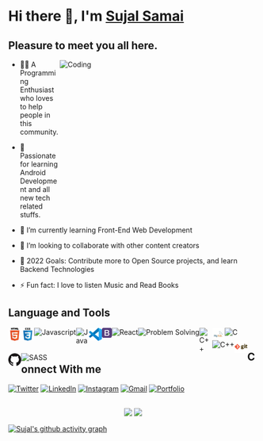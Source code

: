 # Hi there 👋, I'm [Sujal Samai][Portfolio]
## Pleasure to meet you all here.

[<img align="right" alt="Coding" width="400" height="300" src="https://github-readme-stats.vercel.app/api/top-langs/?username=SujalSamai&langs_count=8&layout=compact&theme=radical">][Top Langs]


- 👨‍💻 A Programming Enthusiast who loves to help people in this community.

- 📱 Passionate for learning Android Development and all new tech related stuffs.

- 🌱 I’m currently learning Front-End Web Development

- 👯 I’m looking to collaborate with other content creators

- 🥅 2022 Goals: Contribute more to Open Source projects, and learn Backend Technologies

- ⚡ Fun fact: I love to listen Music and Read Books

## Language and Tools
<img align="left" alt="HTML5" width="26px" src="https://raw.githubusercontent.com/github/explore/80688e429a7d4ef2fca1e82350fe8e3517d3494d/topics/html/html.png" />
<img align="left" alt="CSS3" width="26px" src="https://raw.githubusercontent.com/github/explore/80688e429a7d4ef2fca1e82350fe8e3517d3494d/topics/css/css.png" />
<img align="left" title="Javascript" height="20" src="https://github.com/zumrudu-anka/zumrudu-anka/blob/master/images/javascript.svg">
<img align="left" alt="Java" width="26px" src="https://raw.githubusercontent.com/jmnote/z-icons/master/svg/java.svg" />
<img align="left" alt="Visual Studio Code" width="26px" src="https://raw.githubusercontent.com/github/explore/80688e429a7d4ef2fca1e82350fe8e3517d3494d/topics/visual-studio-code/visual-studio-code.png" />
<img align="left" height="20" src="https://raw.githubusercontent.com/github/explore/80688e429a7d4ef2fca1e82350fe8e3517d3494d/topics/bootstrap/bootstrap.png">
<img align="left" title="React" height="25" src="https://github.com/zumrudu-anka/zumrudu-anka/blob/master/images/react-original.svg">
<img align="left" title="Problem Solving" height="25" src="https://github.com/zumrudu-anka/zumrudu-anka/blob/master/images/problemSolving.png">
<img align="left" alt="C++" width="26px" src="https://raw.githubusercontent.com/jmnote/z-icons/master/svg/python.svg" />
<img align="left" height="25" src="https://raw.githubusercontent.com/github/explore/80688e429a7d4ef2fca1e82350fe8e3517d3494d/topics/mysql/mysql.png">
<img align="left" title="C" height="25" src="https://github.com/zumrudu-anka/zumrudu-anka/blob/master/images/c.svg">
<img align="left" title="C++" height="25" src="https://github.com/zumrudu-anka/zumrudu-anka/blob/master/images/cpp.svg">
<img align="left" alt="Git" width="26px" src="https://raw.githubusercontent.com/github/explore/80688e429a7d4ef2fca1e82350fe8e3517d3494d/topics/git/git.png" />
<img align="left" alt="GitHub" width="26px" src="https://raw.githubusercontent.com/github/explore/78df643247d429f6cc873026c0622819ad797942/topics/github/github.png" />
<img align="left" alt="SASS" src="https://img.shields.io/badge/SASS-hotpink.svg?style=for-the-badge&logo=SASS&logoColor=white"/>
<br/>

## Connect With me

<div align="left">
        <a href="https://twitter.com/SujalSamai?s=09"><img alt="Twitter" src="https://img.shields.io/badge/Twitter-D14836?style=for-the-badge&logo=twitter&logoColor=white" /></a>
        <a href="https://www.linkedin.com/in/sujal-samai"><img alt="LinkedIn" src="https://img.shields.io/badge/linkedin-%230077B5.svg?style=for-the-badge&logo=linkedin&logoColor=white" /></a>
        <a href="https://instagram.com/sujalsamai?utm_medium=copy_link"><img alt="Instagram" src="https://img.shields.io/badge/Instagram-D14836?style=for-the-badge&logo=instagram&logoColor=white" /></a>
        <a href="mailto:sujalsamai123@gmail.com"><img alt="Gmail" src="https://img.shields.io/badge/Gmail-D14836?style=for-the-badge&logo=gmail&logoColor=white"/></a>
        <a href="https://sujalsamai.netlify.app/" target="_blank"><img alt="Portfolio" src="https://img.shields.io/badge/Portfolio-%23000000.svg?style=for-the-badge&logo=firefox&logoColor=#FF7139"/></a>
</div>
<br/>
<p align="center">
    <img width="48%" src="https://github-readme-stats.vercel.app/api?username=SujalSamai&show_icons=true&theme=tokyonight&show_icons=true" />
    <img width="48%" src="https://github-readme-streak-stats.herokuapp.com/?user=SujalSamai&theme=tokyonight" />
</p>

[![Sujal's github activity graph](https://activity-graph.herokuapp.com/graph?username=SujalSamai&theme=xcode)](https://git.io/sujalsamai)

[Portfolio]: https://sujalsamai.netlify.app
[Top Langs]: https://github.com/SujalSamai/github-readme-stats
